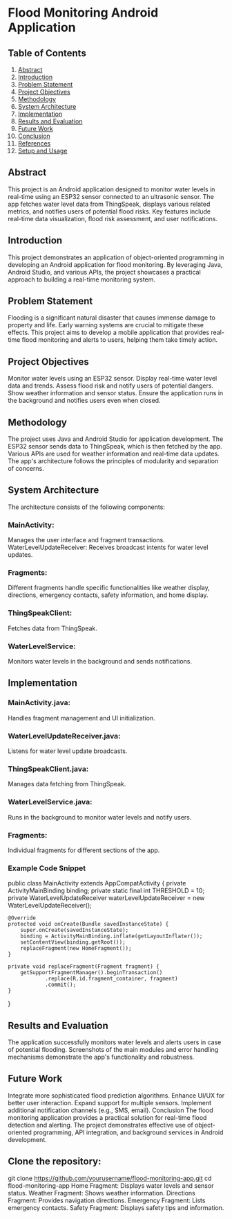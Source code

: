 # Flood Monitoring Android Application
## Table of Contents
1. [Abstract](#abstract)
2. [Introduction](#introduction)
3. [Problem Statement](#problem-statement)
4. [Project Objectives](#project-objectives)
5. [Methodology](#methodology)
6. [System Architecture](#system-architecture)
7. [Implementation](#implementation)
8. [Results and Evaluation](#results-and-evaluation)
9. [Future Work](#future-work)
10. [Conclusion](#conclusion)
11. [References](#references)
12. [Setup and Usage](#setup-and-usage)

## Abstract
This project is an Android application designed to monitor water levels in real-time using an ESP32 sensor connected to an ultrasonic sensor. The app fetches water level data from ThingSpeak, displays various related metrics, and notifies users of potential flood risks. Key features include real-time data visualization, flood risk assessment, and user notifications.

## Introduction
This project demonstrates an application of object-oriented programming in developing an Android application for flood monitoring. By leveraging Java, Android Studio, and various APIs, the project showcases a practical approach to building a real-time monitoring system.

## Problem Statement
Flooding is a significant natural disaster that causes immense damage to property and life. Early warning systems are crucial to mitigate these effects. This project aims to develop a mobile application that provides real-time flood monitoring and alerts to users, helping them take timely action.

## Project Objectives
Monitor water levels using an ESP32 sensor.
Display real-time water level data and trends.
Assess flood risk and notify users of potential dangers.
Show weather information and sensor status.
Ensure the application runs in the background and notifies users even when closed.

## Methodology
The project uses Java and Android Studio for application development. The ESP32 sensor sends data to ThingSpeak, which is then fetched by the app. Various APIs are used for weather information and real-time data updates. The app's architecture follows the principles of modularity and separation of concerns.

## System Architecture
The architecture consists of the following components:

### MainActivity: 
Manages the user interface and fragment transactions.
WaterLevelUpdateReceiver: 
Receives broadcast intents for water level updates.
### Fragments: 
Different fragments handle specific functionalities like weather display, directions, emergency contacts, safety information, and home display.
### ThingSpeakClient: 
Fetches data from ThingSpeak.
### WaterLevelService: 
Monitors water levels in the background and sends notifications.

## Implementation
### MainActivity.java: 
Handles fragment management and UI initialization.
### WaterLevelUpdateReceiver.java: 
Listens for water level update broadcasts.
### ThingSpeakClient.java: 
Manages data fetching from ThingSpeak.
### WaterLevelService.java: 
Runs in the background to monitor water levels and notify users.
### Fragments: 
Individual fragments for different sections of the app.
### Example Code Snippet
public class MainActivity extends AppCompatActivity {
    private ActivityMainBinding binding;
    private static final int THRESHOLD = 10;
    private WaterLevelUpdateReceiver waterLevelUpdateReceiver = new WaterLevelUpdateReceiver();

    @Override
    protected void onCreate(Bundle savedInstanceState) {
        super.onCreate(savedInstanceState);
        binding = ActivityMainBinding.inflate(getLayoutInflater());
        setContentView(binding.getRoot());
        replaceFragment(new HomeFragment());
    }

    private void replaceFragment(Fragment fragment) {
        getSupportFragmentManager().beginTransaction()
                .replace(R.id.fragment_container, fragment)
                .commit();
    }
}
## Results and Evaluation
The application successfully monitors water levels and alerts users in case of potential flooding. Screenshots of the main modules and error handling mechanisms demonstrate the app's functionality and robustness.

## Future Work
Integrate more sophisticated flood prediction algorithms.
Enhance UI/UX for better user interaction.
Expand support for multiple sensors.
Implement additional notification channels (e.g., SMS, email).
Conclusion
The flood monitoring application provides a practical solution for real-time flood detection and alerting. The project demonstrates effective use of object-oriented programming, API integration, and background services in Android development.

## Clone the repository:
git clone https://github.com/yourusername/flood-monitoring-app.git
cd flood-monitoring-app
Home Fragment: Displays water levels and sensor status.
Weather Fragment: Shows weather information.
Directions Fragment: Provides navigation directions.
Emergency Fragment: Lists emergency contacts.
Safety Fragment: Displays safety tips and information.
